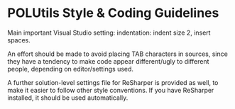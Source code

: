 # POLUtils Style & Coding Guidelines

Main important Visual Studio setting: indentation: indent size 2, insert spaces.

An effort should be made to avoid placing TAB characters in sources, since they have a tendency
to make code appear different/ugly to different people, depending on editor/settings used.

A further solution-level settings file for ReSharper is provided as well, to make it easier to
follow other style conventions. If you have ReSharper installed, it should be used automatically.
